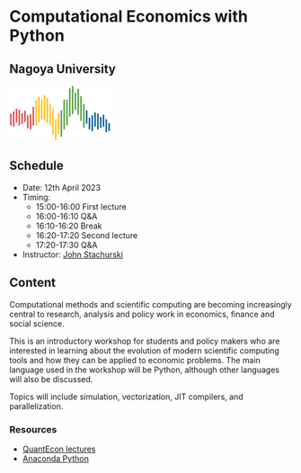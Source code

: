 # Computational Economics with Python

## Nagoya University 


![](qe-logo-large.png)

## Schedule

* Date: 12th April 2023
* Timing:
    * 15:00-16:00 First lecture
    * 16:00-16:10 Q&A
    * 16:10-16:20 Break
    * 16:20-17:20 Second lecture
    * 17:20-17:30 Q&A
* Instructor: [John Stachurski](https://johnstachurski.net/)

## Content

Computational methods and scientific computing are becoming increasingly
central to research, analysis and policy work in economics, finance and social
science.

This is an introductory workshop for students and policy makers who are
interested in learning about the evolution of modern scientific computing
tools and how they can be applied to economic problems. The main language used
in the workshop will be Python, although other languages will also be
discussed.

Topics will include simulation, vectorization, JIT compilers, and
parallelization.

### Resources


* [QuantEcon lectures](https://lectures.quantecon.org/)
* [Anaconda Python](https://www.anaconda.com/distribution/)
